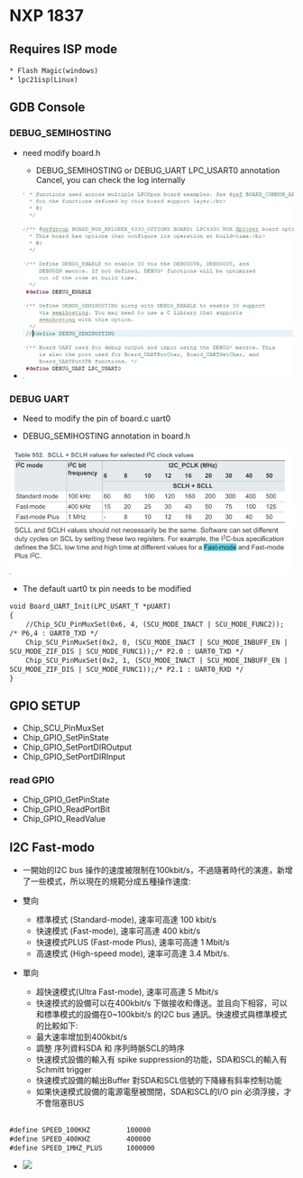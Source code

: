 # NXP 1837

## Requires ISP mode
    * Flash Magic(windows)
    * lpc21isp(Linux)

## GDB Console

### DEBUG_SEMIHOSTING

* need modify board.h
    
    - DEBUG_SEMIHOSTING or DEBUG_UART LPC_USART0 annotation Cancel, you can check the log internally

* ![](001.jpg)


### DEBUG UART

* Need to modify the pin of board.c uart0

* DEBUG_SEMIHOSTING annotation in board.h

![](002.jpg)

* The default uart0 tx pin needs to be modified

```
void Board_UART_Init(LPC_USART_T *pUART)
{
	//Chip_SCU_PinMuxSet(0x6, 4, (SCU_MODE_INACT | SCU_MODE_FUNC2));					/* P6,4 : UART0_TXD */
	Chip_SCU_PinMuxSet(0x2, 0, (SCU_MODE_INACT | SCU_MODE_INBUFF_EN | SCU_MODE_ZIF_DIS | SCU_MODE_FUNC1));/* P2.0 : UART0_TXD */
	Chip_SCU_PinMuxSet(0x2, 1, (SCU_MODE_INACT | SCU_MODE_INBUFF_EN | SCU_MODE_ZIF_DIS | SCU_MODE_FUNC1));/* P2.1 : UART0_RXD */
}
```

## GPIO SETUP

* Chip_SCU_PinMuxSet
* Chip_GPIO_SetPinState
* Chip_GPIO_SetPortDIROutput
* Chip_GPIO_SetPortDIRInput

### read GPIO
* Chip_GPIO_GetPinState
* Chip_GPIO_ReadPortBit
* Chip_GPIO_ReadValue

## I2C Fast-modo

* 一開始的I2C bus 操作的速度被限制在100kbit/s，不過隨著時代的演進，新增了一些模式，所以現在的規範分成五種操作速度:

* 雙向
    * 標準模式 (Standard-mode), 速率可高達 100 kbit/s
    * 快速模式 (Fast-mode), 速率可高達 400 kbit/s
    * 快速模式PLUS (Fast-mode Plus), 速率可高達 1 Mbit/s
    * 高速模式 (High-speed mode), 速率可高達 3.4 Mbit/s.

* 單向
    * 超快速模式(Ultra Fast-mode), 速率可高達 5 Mbit/s
    * 快速模式的設備可以在400kbit/s 下做接收和傳送。並且向下相容，可以和標準模式的設備在0~100kbit/s 的I2C bus 通訊。快速模式與標準模式的比較如下:
    * 最大速率增加到400kbit/s
    * 調整 序列資料SDA 和 序列時脈SCL的時序
    * 快速模式設備的輸入有 spike suppression的功能，SDA和SCL的輸入有Schmitt trigger
    * 快速模式設備的輸出Buffer 對SDA和SCL信號的下降緣有斜率控制功能
    * 如果快速模式設備的電源電壓被關閉，SDA和SCL的I/O pin 必須浮接，才不會阻塞BUS


```

#define SPEED_100KHZ         100000
#define SPEED_400KHZ         400000
#define SPEED_1MHZ_PLUS      1000000

```

* ![](https://i.imgur.com/xZJj4aM.png)
